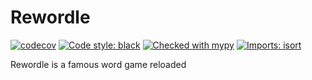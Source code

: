 Rewordle
=

[//]: # (![CI]&#40;https://github.com/Mindflutter/rewordle/actions/workflows/ci.yml/badge.svg&#41;)
[![codecov](https://codecov.io/gh/Mindflutter/rewordle/branch/master/graph/badge.svg?token=JUL44CDR4U)](https://codecov.io/gh/Mindflutter/rewordle)
[![Code style: black](https://img.shields.io/badge/code%20style-black-000000.svg)](https://github.com/psf/black)
[![Checked with mypy](http://www.mypy-lang.org/static/mypy_badge.svg)](http://mypy-lang.org/)
[![Imports: isort](https://img.shields.io/badge/%20imports-isort-%231674b1?style=flat&labelColor=ef8336)](https://pycqa.github.io/isort/)

Rewordle is a famous word game reloaded

